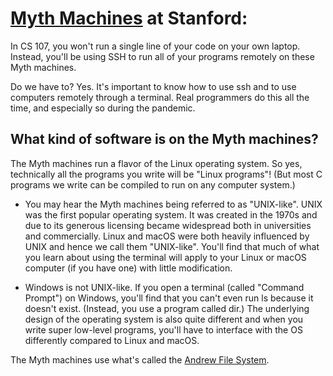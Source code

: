 # [Myth Machines](https://web.stanford.edu/class/cs107a/notes/myth-machines) at Stanford:

In CS 107, you won't run a single line of your code on your own laptop. Instead, you'll be using SSH to run all of your programs remotely on these Myth machines.

Do we have to? Yes. It's important to know how to use ssh and to use computers remotely through a terminal. Real programmers do this all the time, and especially so during the pandemic.

## What kind of software is on the Myth machines?

The Myth machines run a flavor of the Linux operating system. So yes, technically all the programs you write will be "Linux programs"! (But most C programs we write can be compiled to run on any computer system.)

- You may hear the Myth machines being referred to as "UNIX-like". UNIX was the first popular operating system. It was created in the 1970s and due to its generous licensing became widespread both in universities and commercially. Linux and macOS were both heavily influenced by UNIX and hence we call them "UNIX-like". You'll find that much of what you learn about using the terminal will apply to your Linux or macOS computer (if you have one) with little modification.

- Windows is not UNIX-like. If you open a terminal (called "Command Prompt") on Windows, you'll find that you can't even run ls because it doesn't exist. (Instead, you use a program called dir.) The underlying design of the operating system is also quite different and when you write super low-level programs, you'll have to interface with the OS differently compared to Linux and macOS.

The Myth machines use what's called the [Andrew File System](https://en.wikipedia.org/wiki/Andrew_File_System).
